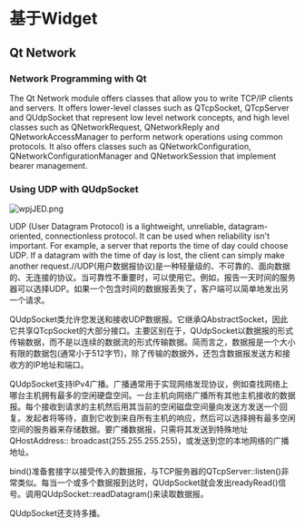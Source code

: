 <!--
 * @Author: yang66995
 * @Date: 2020-09-02 20:21:09
 * @LastEditTime: 2020-09-02 20:31:29
 * @LastEditors: Please set LastEditors
 * @Description: In User Settings Edit
 * @FilePath: \yang66995\qt_dev\docs\ModelQt.md
-->
# 基于Widget

## Qt Network

### Network Programming with Qt

The Qt Network module offers classes that allow you to write TCP/IP clients and servers. It offers lower-level classes such as QTcpSocket, QTcpServer and QUdpSocket that represent low level network concepts, and high level classes such as QNetworkRequest, QNetworkReply and QNetworkAccessManager to perform network operations using common protocols. It also offers classes such as QNetworkConfiguration, QNetworkConfigurationManager and QNetworkSession that implement bearer management.

### Using UDP with QUdpSocket

![wpjJED.png](https://s1.ax1x.com/2020/09/02/wpjJED.png)

UDP (User Datagram Protocol) is a lightweight, unreliable, datagram-oriented, connectionless protocol. It can be used when reliability isn't important. For example, a server that reports the time of day could choose UDP. If a datagram with the time of day is lost, the client can simply make another request.//UDP(用户数据报协议)是一种轻量级的、不可靠的、面向数据的、无连接的协议。当可靠性不重要时，可以使用它。例如，报告一天时间的服务器可以选择UDP。如果一个包含时间的数据报丢失了，客户端可以简单地发出另一个请求。

QUdpSocket类允许您发送和接收UDP数据报。它继承QAbstractSocket，因此它共享QTcpSocket的大部分接口。主要区别在于，QUdpSocket以数据报的形式传输数据，而不是以连续的数据流的形式传输数据。简而言之，数据报是一个大小有限的数据包(通常小于512字节)，除了传输的数据外，还包含数据报发送方和接收方的IP地址和端口。

QUdpSocket支持IPv4广播。广播通常用于实现网络发现协议，例如查找网络上哪台主机拥有最多的空闲硬盘空间。一台主机向网络广播所有其他主机接收的数据报。每个接收到请求的主机然后用其当前的空闲磁盘空间量向发送方发送一个回复。发起者将等待，直到它收到来自所有主机的响应，然后可以选择拥有最多空闲空间的服务器来存储数据。要广播数据报，只需将其发送到特殊地址QHostAddress:: broadcast(255.255.255.255)，或发送到您的本地网络的广播地址。

bind()准备套接字以接受传入的数据报，与TCP服务器的QTcpServer::listen()非常类似。每当一个或多个数据报到达时，QUdpSocket就会发出readyRead()信号。调用QUdpSocket::readDatagram()来读取数据报。

QUdpSocket还支持多播。

